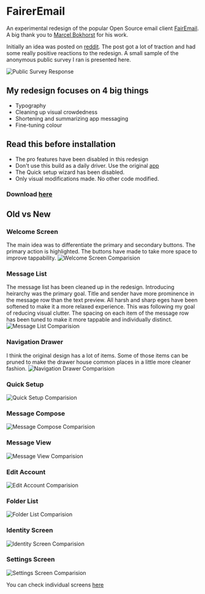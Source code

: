 # FairerEmail
An experimental redesign of the popular Open Source email client [FairEmail](https://github.com/M66B/FairEmail). A big thank you to [Marcel Bokhorst](https://github.com/M66B) for his work.

Initially an idea was posted on [reddit](https://www.reddit.com/r/androidapps/comments/ddtkz1/presenting_a_redesign_of_fairemail_popular_open/). The post got a lot of traction and had some really positive reactions to the redesign. A small sample of the anonymous public survey I ran is presented here. 

![Public Survey Response](screenshots/survey_response.png?raw=true "Survey response")

## My redesign focuses on 4 big things

* Typography
* Cleaning up visual crowdedness
* Shortening and summarizing app messaging
* Fine-tuning colour

## Read this before installation
* The pro features have been disabled in this redesign
* Don't use this build as a daily driver. Use the original [app](https://email.faircode.eu/)
* The Quick setup wizard has been disabled.
* Only visual modifications made. No other code modified.

### Download [here](https://github.com/heysupratim/FairerEmail/releases/download/v1/FairerEmail-v1-full-release.apk)


## Old vs New
### Welcome Screen
The main idea was to differentiate the primary and secondary buttons. The primary action is highlighted. The buttons have made to take more space to improve tappability. 
![Welcome Screen Comparision](screenshots/comparisions/1.png?raw=true "Welcome Screen Comparision")

### Message List
The message list has been cleaned up in the redesign. Introducing heirarchy was the primary goal. Title and sender have more prominence in the message row than the text preview. All harsh and sharp eges have been softened to make it a more relaxed experience. This was following my goal of reducing visual clutter. The spacing on each item of the message row has been tuned to make it more tappable and individually distinct. 
![Message List Comparision](screenshots/comparisions/3.png?raw=true "Message list Comparision")

### Navigation Drawer
I think the original design has a lot of items. Some of those items can be pruned to make the drawer house common places in a little more cleaner fashion.
![Navigation Drawer Comparision](screenshots/comparisions/7.png?raw=true "Navigation Drawer Comparision")

### Quick Setup
![Quick Setup Comparision](screenshots/comparisions/2.png?raw=true "Quick setup Comparision")

### Message Compose
![Message Compose Comparision](screenshots/comparisions/4.png?raw=true "Message Compose Comparision")

### Message View
![Message View Comparision](screenshots/comparisions/5.png?raw=true "Message View Comparision")

### Edit Account
![Edit Account Comparision](screenshots/comparisions/6.png?raw=true "Edit Account Comparision")

### Folder List
![Folder List Comparision](screenshots/comparisions/8.png?raw=true "Folder List Comparision")

### Identity Screen
![Identity Screen Comparision](screenshots/comparisions/9.png?raw=true "Identity Screen Comparision")

### Settings Screen
![Settings Screen Comparision](screenshots/comparisions/10.png?raw=true "Settings Screen Comparision")

You can check individual screens [here](screenshots/all)
